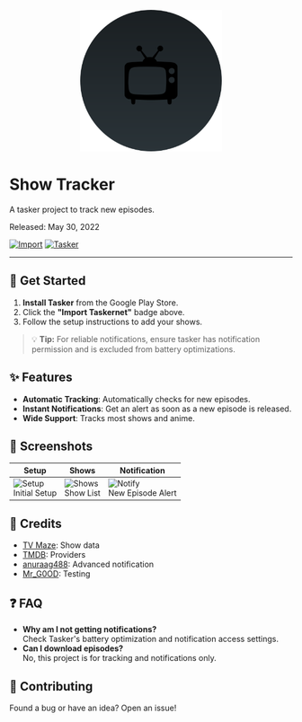 <p align="center">
  <img src="assets/banner.svg" alt="Show Tracker" width="50%"/>
</p>

# Show Tracker
A tasker project to track new episodes.

Released: May 30, 2022

[![Import](https://img.shields.io/badge/Import-Taskernet-orange)](https://taskernet.com/shares/?user=AS35m8m8L9YzBV3qbzaAAqHiSYXYBbD3QfZ7hr0hRK4ojOFTCrjWh2CScbjMw4NaudRi1zKKzq85&id=Project%3AShow+Tracker) 
[![Tasker](https://img.shields.io/badge/Requires-Tasker-blue)](https://play.google.com/store/apps/details?id=net.dinglisch.android.taskerm) 

---

## 🚀 Get Started
1.  **Install Tasker** from the Google Play Store.
2.  Click the **"Import Taskernet"** badge above.
3.  Follow the setup instructions to add your shows.

> 💡 **Tip:** For reliable notifications, ensure tasker has notification permission and is excluded from battery optimizations.

## ✨ Features
* **Automatic Tracking**: Automatically checks for new episodes.
* **Instant Notifications**: Get an alert as soon as a new episode is released.
* **Wide Support**: Tracks most shows and anime.

## 📸 Screenshots

| Setup | Shows | Notification |
|---|---|---|
| ![Setup](screenshots/screenshot1.png) <br/> Initial Setup | ![Shows](screenshots/screenshot2.png) <br/> Show List | ![Notify](screenshots/screenshot3.png) <br/> New Episode Alert |


## 📝 Credits
* [TV Maze](https://www.tvmaze.com/): Show data
* [TMDB](https://www.themoviedb.org/): Providers
* [anuraag488](https://github.com/anuraag488): Advanced notification
* [Mr_G0OD](https://t.me/@Mr_G0OD): Testing


## ❓ FAQ
* **Why am I not getting notifications?**<br>
Check Tasker's battery optimization and notification access settings.
* **Can I download episodes?**<br>
No, this project is for tracking and notifications only.


## 🤝 Contributing
Found a bug or have an idea? Open an issue!
